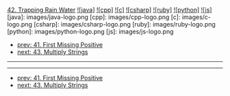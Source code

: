 [42. Trapping Rain Water](https://leetcode.com/problems/trapping-rain-water/)
[![java]](https://github.com/leetcode-study-group/leetcode-java-solutions/blob/master/042-trapping-rain-water.md)
[![cpp]](https://github.com/leetcode-study-group/leetcode-cpp-solutions/blob/master/042-trapping-rain-water.md)
[![c]](https://github.com/leetcode-study-group/leetcode-c-solutions/blob/master/042-trapping-rain-water.md)
[![csharp]](https://github.com/leetcode-study-group/leetcode-csharp-solutions/blob/master/042-trapping-rain-water.md)
[![ruby]](https://github.com/leetcode-study-group/leetcode-ruby-solutions/blob/master/042-trapping-rain-water.md)
[![python]](https://github.com/leetcode-study-group/leetcode-python-solutions/blob/master/042-trapping-rain-water.md)
[![js]](https://github.com/leetcode-study-group/leetcode-js-solutions/blob/master/042-trapping-rain-water.md)
[java]: images/java-logo.png
[cpp]: images/cpp-logo.png
[c]: images/c-logo.png
[csharp]: images/csharp-logo.png
[ruby]: images/ruby-logo.png
[python]: images/python-logo.png
[js]: images/js-logo.png

- [prev: 41. First Missing Positive](041-first-missing-positive.md)
- [next: 43. Multiply Strings](043-multiply-strings.md)

---


---

- [prev: 41. First Missing Positive](041-first-missing-positive.md)
- [next: 43. Multiply Strings](043-multiply-strings.md)
